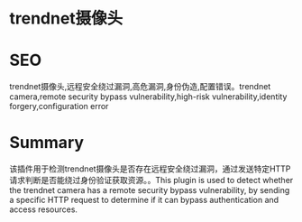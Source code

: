 # trendnet摄像头
# SEO
trendnet摄像头,远程安全绕过漏洞,高危漏洞,身份伪造,配置错误。trendnet camera,remote security bypass vulnerability,high-risk vulnerability,identity forgery,configuration error
# Summary
该插件用于检测trendnet摄像头是否存在远程安全绕过漏洞，通过发送特定HTTP请求判断是否能绕过身份验证获取资源。。This plugin is used to detect whether the trendnet camera has a remote security bypass vulnerability, by sending a specific HTTP request to determine if it can bypass authentication and access resources.
